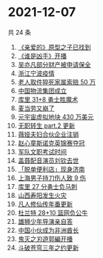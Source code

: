 # 2021-12-07

共 24 条

<!-- BEGIN -->
<!-- 最后更新时间 Tue Dec 07 2021 14:11:36 GMT+0800 (China Standard Time) -->

1. [《亲爱的》原型之子已找到](https://www.zhihu.com/search?q=孙海洋儿子)
1. [《谁是凶手》开播](https://www.zhihu.com/search?q=谁是凶手)
1. [吴亦凡部分财产被申请保全](https://www.zhihu.com/search?q=吴亦凡资产)
1. [浙江宁波疫情](https://www.zhihu.com/search?q=宁波)
1. [老人取件猝死家属索赔 50 万](https://www.zhihu.com/search?q=老人取件猝死)
1. [中国物流集团成立](https://www.zhihu.com/search?q=中国物流集团)
1. [库里 31+8 勇士胜魔术](https://www.zhihu.com/search?q=勇士)
1. [麦当劳又崩了](https://www.zhihu.com/search?q=麦当劳)
1. [元宇宙虚拟地块 430 万美元](https://www.zhihu.com/search?q=元宇宙虚拟地块)
1. [无职转生 part.2 更新](https://www.zhihu.com/search?q=无职转生)
1. [薇娅夫妇合伙企业注销](https://www.zhihu.com/search?q=薇娅)
1. [赵心童斯诺克英锦赛夺冠](https://www.zhihu.com/search?q=赵心童)
1. [军队文职考试时间](https://www.zhihu.com/search?q=军队文职考试)
1. [盖聂配音演员刘钦去世](https://www.zhihu.com/search?q=刘钦去世)
1. [「脱单便利店」现身济南](https://www.zhihu.com/search?q=脱单便利店)
1. [上海男子持刀伤人致 9 伤](https://www.zhihu.com/search?q=上海持刀伤人)
1. [库里 27 分勇士负马刺](https://www.zhihu.com/search?q=勇士)
1. [山西寿阳发生火灾](https://www.zhihu.com/search?q=寿阳火灾)
1. [凡人修仙传年番更新](https://www.zhihu.com/search?q=凡人修仙传)
1. [杜兰特 28+10 篮网负公牛](https://www.zhihu.com/search?q=篮网)
1. [雄狮少年导演亲自答](https://www.zhihu.com/search?q=雄狮少年)
1. [中国小伙成为非洲酋长](https://www.zhihu.com/search?q=非洲酋长)
1. [鬼灭之刃遊郭編开播](https://www.zhihu.com/search?q=鬼灭之刃)
1. [斗破苍穹三年之约更新](https://www.zhihu.com/search?q=斗破苍穹三年之约)

<!-- END -->
